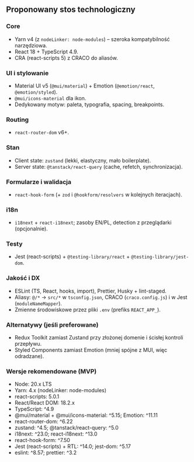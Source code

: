 ## Proponowany stos technologiczny

### Core
- Yarn v4 (z `nodeLinker: node-modules`) – szeroka kompatybilność narzędziowa.
- React 18 + TypeScript 4.9.
- CRA (react-scripts 5) z CRACO do aliasów.

### UI i stylowanie
- Material UI v5 (`@mui/material`) + Emotion (`@emotion/react`, `@emotion/styled`).
- `@mui/icons-material` dla ikon.
- Dedykowany motyw: paleta, typografia, spacing, breakpoints.

### Routing
- `react-router-dom` v6+.

### Stan
- Client state: `zustand` (lekki, elastyczny, mało boilerplate).
- Server state: `@tanstack/react-query` (cache, refetch, synchronizacja).

### Formularze i walidacja
- `react-hook-form` (+ `zod` i `@hookform/resolvers` w kolejnych iteracjach).

### i18n
- `i18next` + `react-i18next`; zasoby EN/PL, detection z przeglądarki (opcjonalnie).

### Testy
- Jest (react-scripts) + `@testing-library/react` + `@testing-library/jest-dom`.

### Jakość i DX
- ESLint (TS, React, hooks, import), Prettier, Husky + lint-staged.
- Aliasy: `@/*` → `src/*` w `tsconfig.json`, CRACO (`craco.config.js`) i w Jest (`moduleNameMapper`).
- Zmienne środowiskowe przez pliki `.env` (prefiks `REACT_APP_`).

### Alternatywy (jeśli preferowane)
- Redux Toolkit zamiast Zustand przy złożonej domenie i ścisłej kontroli przepływu.
- Styled Components zamiast Emotion (mniej spójne z MUI, więc odradzane).

### Wersje rekomendowane (MVP)
- Node: 20.x LTS
- Yarn: 4.x (nodeLinker: node-modules)
- react-scripts: 5.0.1
- React/React DOM: 18.2.x
- TypeScript: ^4.9
- @mui/material + @mui/icons-material: ^5.15; Emotion: ^11.11
- react-router-dom: ^6.22
- zustand: ^4.5; @tanstack/react-query: ^5.0
- i18next: ^23.0; react-i18next: ^13.0
- react-hook-form: ^7.50
- Jest (react-scripts) + RTL: ^14.0; jest-dom: ^5.17
- eslint: ^8.57; prettier: ^3.2


